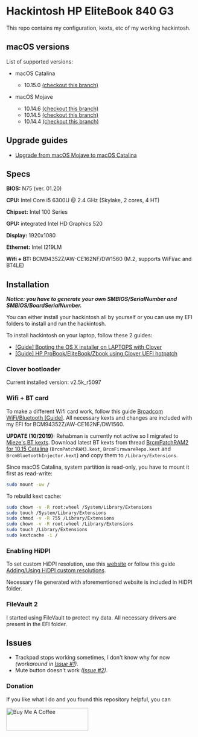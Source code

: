 # Hackintosh HP EliteBook 840 G3

This repo contains my configuration, kexts, etc of my working hackintosh.

## macOS versions

List of supported versions:

- macOS Catalina
    - 10.15.0 [(checkout this branch)](https://github.com/Hologos/hackintosh-hp-elitebook-840-g3/tree/10.15.0)

- macOS Mojave
    - 10.14.6 [(checkout this branch)](https://github.com/Hologos/hackintosh-hp-elitebook-840-g3/tree/10.14.6)
    - 10.14.5 [(checkout this branch)](https://github.com/Hologos/hackintosh-hp-elitebook-840-g3/tree/10.14.5)
    - 10.14.4 [(checkout this branch)](https://github.com/Hologos/hackintosh-hp-elitebook-840-g3/tree/10.14.4)

## Upgrade guides

- [Upgrade from macOS Mojave to macOS Catalina](https://github.com/Hologos/hackintosh-hp-elitebook-840-g3/wiki/Upgrade-from-macOS-Mojave-to-macOS-Catalina)

## Specs

**BIOS:** N75 (ver. 01.20)

**CPU:** Intel Core i5 6300U @ 2.4 GHz (Skylake, 2 cores, 4 HT)

**Chipset:** Intel 100 Series

**GPU:** integrated Intel HD Graphics 520

**Display:** 1920x1080

**Ethernet:** Intel I219LM

**Wifi + BT:** BCM94352Z/AW-CE162NF/DW1560 (M.2, supports WiFi/ac and BT4LE)

## Installation

***Notice: you have to generate your own SMBIOS/SerialNumber and SMBIOS/BoardSerialNumber.***

You can either install your hackintosh all by yourself or you can use my EFI folders to install and run the hackintosh.

To install hackintosh on your laptop, follow these 2 guides:

- [[Guide] Booting the OS X installer on LAPTOPS with Clover](https://www.tonymacx86.com/threads/guide-booting-the-os-x-installer-on-laptops-with-clover.148093/)
- [[Guide] HP ProBook/EliteBook/Zbook using Clover UEFI hotpatch](https://www.tonymacx86.com/threads/guide-hp-probook-elitebook-zbook-using-clover-uefi-hotpatch.261719/)

### Clover bootloader

Current installed version: v2.5k_r5097

### Wifi + BT card

To make a different Wifi card work, follow this guide [Broadcom WiFi/Bluetooth [Guide]](https://www.tonymacx86.com/threads/broadcom-wifi-bluetooth-guide.242423/). All necessary kexts and changes are included with my EFI for BCM94352Z/AW-CE162NF/DW1560.

**UPDATE (10/2019):** Rehabman is currently not active so I migrated to [Mieze's BT kexts](https://github.com/Mieze/OS-X-BrcmPatchRAM-Catalina). Download latest BT kexts from thread [BrcmPatchRAM2 for 10.15 Catalina](https://www.insanelymac.com/forum/topic/339175-brcmpatchram2-for-1015-catalina-broadcom-bluetooth-firmware-upload/?page=6) (`BrcmPatchRAM3.kext`, `BrcmFirmwareRepo.kext` and `BrcmBluetoothInjector.kext`) and copy them to `/Library/Extensions`.

Since macOS Catalina, system partition is read-only, you have to mount it first as read-write:

```bash
sudo mount -uw /
```

To rebuild kext cache:

```bash
sudo chown -v -R root:wheel /System/Library/Extensions
sudo touch /System/Library/Extensions
sudo chmod -v -R 755 /Library/Extensions
sudo chown -v -R root:wheel /Library/Extensions
sudo touch /Library/Extensions
sudo kextcache -i /
```

### Enabling HiDPI

To set custom HiDPI resolution, use this [website](https://comsysto.github.io/Display-Override-PropertyList-File-Parser-and-Generator-with-HiDPI-Support-For-Scaled-Resolutions/) or follow this guide [Adding/Using HiDPI custom resolutions](https://www.tonymacx86.com/threads/adding-using-hidpi-custom-resolutions.133254/).

Necessary file generated with aforementioned website is included in HiDPI folder.

### FileVault 2

I started using FileVault to protect my data. All necessary drivers are present in the EFI folder.

## Issues

- Trackpad stops working sometimes, I don't know why for now *(workaround in [Issue #1](https://github.com/Hologos/hackintosh-hp-elitebook-840-g3/issues/1))*.
- Mute button doesn't work *([Issue #2](https://github.com/Hologos/hackintosh-hp-elitebook-840-g3/issues/2))*.

### Donation

If you like what I do and you found this repository helpful, you can

<a href="https://www.buymeacoffee.com/hologos" target="_blank"><img src="https://cdn.buymeacoffee.com/buttons/v2/default-yellow.png" alt="Buy Me A Coffee" style="height: 60px !important;width: 217px !important;" ></a>
